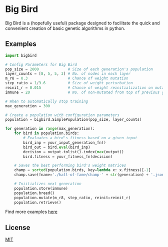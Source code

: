 # Big Bird

Big Bird is a (hopefully useful) package designed to facilitate the quick and convenient creation of basic genetic algorithms in python.

## Examples
```python
import bigbird

# Config Parameters for Big Bird
pop_size = 2000             # Size of each generation's population
layer_counts = [8, 5, 5, 3] # No. of nodes in each layer
m_r8 = 0.3                  # Chance of weight mutation
step_ratio = 1/3.6          # Size of weight perturbation
reinit_r = 0.015            # Chance of weight reinitialization on mutation
immune = 20                 # No. of non-mutated from top of previous generation

# When to automatically stop training
max_generation = 300

# Create a population with configuration parameters
population = bigbird.SimplePopulation(pop_size, layer_counts)

for generation in range(max_generation):
    for bird in population.birds:
        # Evaluates a bird's fitness based on a given input
        bird_inp = your_input_generation_fn()
        bird_out = bird.eval(bird_inp)
        decision = output.tolist().index(max(output))
        bird.fitness = your_fitness_fn(decision)

    # Saves the best performing bird's weight matrices
    champ = sorted(population.birds, key=lambda x: x.fitness)[-1]
    champ.save(fname='./hall-of-fame/champ-' + str(generation) + '.json')

    # Iniitializes next generation
    population.store(immune)
    population.breed()
    population.mutate(m_r8, step_ratio, reinit=reinit_r)
    population.retrieve()
```

Find more examples [here](https://github.com/s2011r2593/big-bird/tree/main/examples)

## License
[MIT](https://choosealicense.com/licenses/mit/)